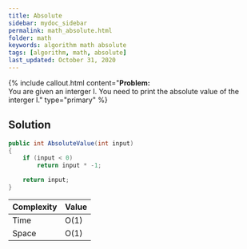 ```yaml
---
title: Absolute
sidebar: mydoc_sidebar
permalink: math_absolute.html
folder: math
keywords: algorithm math absolute
tags: [algorithm, math, absolute]
last_updated: October 31, 2020
---
```


{% include callout.html content="<strong>Problem:</strong><br/> You are given an interger I. You need to print the absolute value of the interger I." type="primary" %} 

## Solution

```csharp
public int AbsoluteValue(int input)
{
    if (input < 0)
        return input * -1;

    return input;
}
```

| Complexity | Value |
|-------|--------|
| Time | O(1) |
| Space | O(1) |
